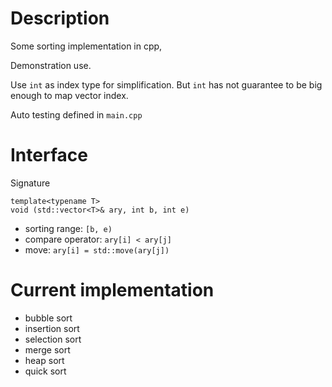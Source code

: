 # Description

Some sorting implementation in cpp,

Demonstration use.

Use `int` as index type for simplification. 
But `int` has not guarantee to be big enough to map vector index.

Auto testing defined in `main.cpp`


# Interface 

Signature  
```
template<typename T>
void (std::vector<T>& ary, int b, int e)
```

- sorting range: `[b, e)`
- compare operator: `ary[i] < ary[j]`
- move: `ary[i] = std::move(ary[j])`


# Current implementation

- bubble sort
- insertion sort
- selection sort
- merge sort
- heap sort
- quick sort